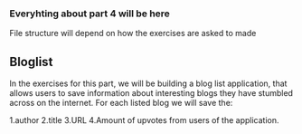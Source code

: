 ### Everyhting about part 4 will be here

File structure will depend on how the exercises are asked to made

## Bloglist

In the exercises for this part, we will be building a blog list application, that allows users to save information about interesting blogs they have stumbled across on the internet. For each listed blog we will save the:

1.author
2.title
3.URL
4.Amount of upvotes from users of the application.